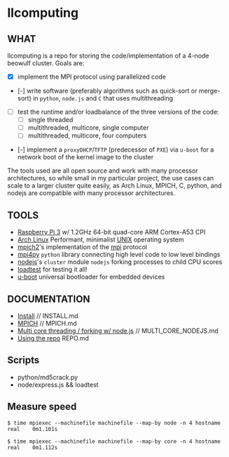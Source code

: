 # llcomputing

## WHAT
llcomputing is a repo for storing the code/implementation of a 4-node beowulf cluster. Goals are:

- [x] implement the MPI protocol using parallelized code
- [-] write software (preferably algorithms such as quick-sort or merge-sort) in `python`, `node.js` and `C` that uses multithreading
- [ ] test the runtime and/or loadbalance of the three versions of the code:
	- [ ] single threaded
	- [ ] multithreaded, multicore, single computer
	- [ ] multithreaded, multicore, four computers
- [-] implement a `proxyDHCP`/`TFTP` (predecessor of `PXE`) via `u-boot` for a network boot of the kernel image to the cluster

The tools used are all open source and work with many processor architectures, so while small in my particular project, the use cases can scale to a larger cluster quite easily, as Arch Linux, MPICH, C, python, and nodejs are compatible with many processor architectures.

## TOOLS
- [Raspberry Pi 3](https://www.raspberrypi.org/magpi/raspberry-pi-3-specs-benchmarks/) w/ 1.2GHz 64-bit quad-core ARM Cortex-A53 CPI
- [Arch Linux](https://archlinuxarm.org/) Performant, minimalist [UNIX](https://en.wikipedia.org/wiki/Unix) operating system
- [mpich2](https://www.mpich.org/)'s implementation of the [mpi](https://en.wikipedia.org/wiki/Message_Passing_Interface) protocol
- [mpi4py](http://mpi4py.readthedocs.org/en/stable/) `python` library connecting high level code to low level bindings
- [nodejs](https://nodejs.org)'s `cluster` module `nodejs` forking processes to child CPU scores
- [loadtest](https://github.com/alexfernandez/loadtest) for testing it all!
- [u-boot](http://www.denx.de/wiki/U-Boot) universal bootloader for embedded devices

## DOCUMENTATION
- [Install](github.com/skilbjo/llcomputing/docs/) // INSTALL.md
- [MPICH]() // MPICH.md
- [Multi core threading / forking w/ node.js]() // MULTI_CORE_NODEJS.md
- [Using the repo]() REPO.md

## Scripts

- python/md5crack.py
- node/express.js && loadtest




## Measure speed

````
$ time mpiexec --machinefile machinefile --map-by node -n 4 hostname
real	0m1.101s

$ time mpiexec --machinefile machinefile --map-by core -n 4 hostname
real	0m1.112s

````